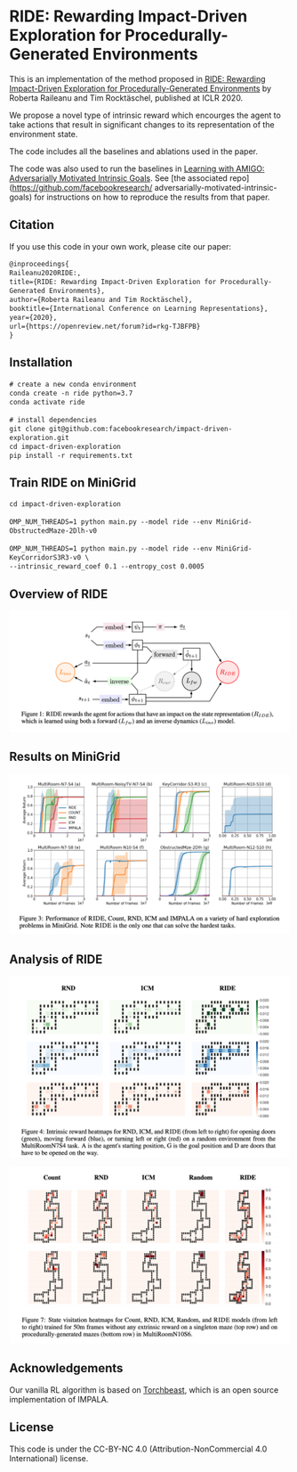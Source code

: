 # RIDE: Rewarding Impact-Driven Exploration for Procedurally-Generated Environments

This is an implementation of the method proposed in 
<a href="https://openreview.net/pdf?id=rkg-TJBFPB">RIDE: Rewarding Impact-Driven Exploration for Procedurally-Generated Environments</a> 
by Roberta Raileanu and Tim Rocktäschel, published at ICLR 2020. 

We propose a novel type of intrinsic reward which encourges the agent to take actions that result in significant changes to its representation of the environment state.

The code includes all the baselines and ablations used in the paper. 

The code was also used to run the baselines in [Learning with AMIGO:
Adversarially Motivated Intrinsic Goals](https://arxiv.org/pdf/2006.12122.pdf). 
See [the associated repo](https://github.com/facebookresearch/
adversarially-motivated-intrinsic-goals) for instructions on how to reproduce the results from that paper.

## Citation
If you use this code in your own work, please cite our paper:
```
@inproceedings{
Raileanu2020RIDE:,
title={RIDE: Rewarding Impact-Driven Exploration for Procedurally-Generated Environments},
author={Roberta Raileanu and Tim Rocktäschel},
booktitle={International Conference on Learning Representations},
year={2020},
url={https://openreview.net/forum?id=rkg-TJBFPB}
}
```

## Installation

```
# create a new conda environment
conda create -n ride python=3.7
conda activate ride 

# install dependencies
git clone git@github.com:facebookresearch/impact-driven-exploration.git
cd impact-driven-exploration
pip install -r requirements.txt
```

## Train RIDE on MiniGrid
```
cd impact-driven-exploration

OMP_NUM_THREADS=1 python main.py --model ride --env MiniGrid-ObstructedMaze-2Dlh-v0 

OMP_NUM_THREADS=1 python main.py --model ride --env MiniGrid-KeyCorridorS3R3-v0 \
--intrinsic_reward_coef 0.1 --entropy_cost 0.0005
```

## Overview of RIDE
![RIDE Overview](/figures/ride_overview.png)

## Results on MiniGrid
![MiniGrid Results](/figures/ride_results.png)

## Analysis of RIDE
![Intrinsic Reward Heatmaps](/figures/ride_analysis.png)

![State Visitation Heatmaps](/figures/ride_analysis_counts.png)

## Acknowledgements
Our vanilla RL algorithm is based on [Torchbeast](https://github.com/facebookresearch/torchbeast), which is an open source implementation of IMPALA.

## License
This code is under the CC-BY-NC 4.0 (Attribution-NonCommercial 4.0 International) license.
